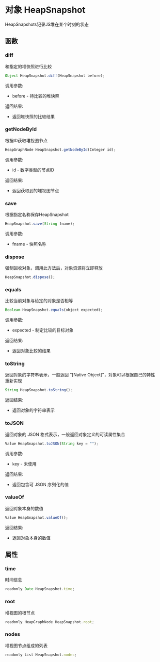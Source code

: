 # 对象 HeapSnapshot
HeapSnapshots记录JS堆在某个时刻的状态

## 函数
        
### diff
和指定的堆快照进行比较
```JavaScript
Object HeapSnapshot.diff(HeapSnapshot before);
```

调用参数:
* before - 待比较的堆快照

返回结果:
* 返回堆快照的比较结果

### getNodeById
根据ID获取堆视图节点
```JavaScript
HeapGraphNode HeapSnapshot.getNodeById(Integer id);
```

调用参数:
* id - 数字类型的节点ID

返回结果:
* 返回获取到的堆视图节点

### save
根据指定名称保存HeapSnapshot
```JavaScript
HeapSnapshot.save(String fname);
```

调用参数:
* fname - 快照名称

### dispose
强制回收对象，调用此方法后，对象资源将立即释放
```JavaScript
HeapSnapshot.dispose();
```

### equals
比较当前对象与给定的对象是否相等
```JavaScript
Boolean HeapSnapshot.equals(object expected);
```

调用参数:
* expected - 制定比较的目标对象

返回结果:
* 返回对象比较的结果

### toString
返回对象的字符串表示，一般返回 &#34;[Native Object]&#34;，对象可以根据自己的特性重新实现
```JavaScript
String HeapSnapshot.toString();
```

返回结果:
* 返回对象的字符串表示

### toJSON
返回对象的 JSON 格式表示，一般返回对象定义的可读属性集合
```JavaScript
Value HeapSnapshot.toJSON(String key = "");
```

调用参数:
* key - 未使用

返回结果:
* 返回包含可 JSON 序列化的值

### valueOf
返回对象本身的数值
```JavaScript
Value HeapSnapshot.valueOf();
```

返回结果:
* 返回对象本身的数值

## 属性
        
### time
时间信息
```JavaScript
readonly Date HeapSnapshot.time;
```

### root
堆视图的根节点
```JavaScript
readonly HeapGraphNode HeapSnapshot.root;
```

### nodes
堆视图节点组成的列表
```JavaScript
readonly List HeapSnapshot.nodes;
```

